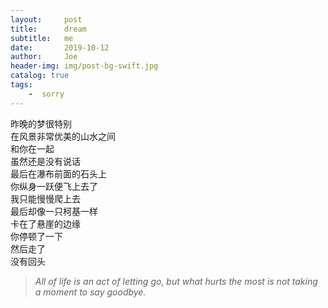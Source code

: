 ```yaml
---
layout:     post
title:      dream
subtitle:   me
date:       2019-10-12
author:     Joe
header-img: img/post-bg-swift.jpg
catalog: true
tags:
    -  sorry   
---
```


昨晚的梦很特别  
在风景非常优美的山水之间  
和你在一起  
虽然还是没有说话  
最后在瀑布前面的石头上  
你纵身一跃便飞上去了  
我只能慢慢爬上去  
最后却像一只柯基一样  
卡在了悬崖的边缘  
你停顿了一下  
然后走了  
没有回头  

>*All of life is an act of letting go, but what hurts the most is not taking a moment to say goodbye.*
